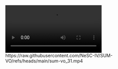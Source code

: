 <video controls autoplay>
  <source src="./sum-vo_31.mp4"
    type="video/mp4">
</video>
https://raw.githubusercontent.com/NeSC-IV/SUM-VO/refs/heads/main/sum-vo_31.mp4
